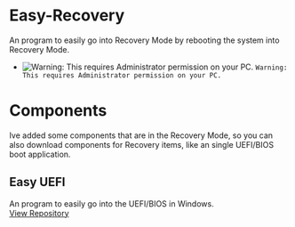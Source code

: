 # Easy-Recovery
An program to easily go into Recovery Mode by rebooting the system into Recovery Mode.

- ![Warning: This requires Administrator permission on your PC.](https://via.placeholder.com/15/f03c15/000000?text=+) `Warning: This requires Administrator permission on your PC.`
# Components
Ive added some components that are in the Recovery Mode, so you can also download components for Recovery items, like an single UEFI/BIOS boot application.
## Easy UEFI
An program to easily go into the UEFI/BIOS in Windows.
 <br>[View Repository](https://github.com/minionguyjpro/easy-uefi)</br>


